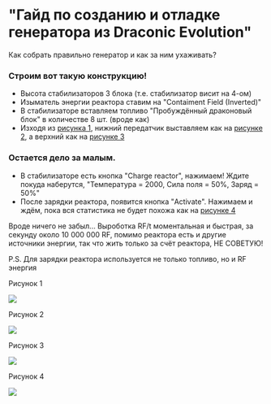 # "Гайд по созданию и отладке генератора из Draconic Evolution"

Как собрать правильно генератор и как за ним ухаживать?

### Строим вот такую конструкцию!
- Высота стабилизаторов 3 блока (т.е. стабилизатор висит на 4-ом)
- Изыматель энергии реактора ставим на "Contaiment Field (Inverted)"
- В стабилизаторе вставляем топливо "Пробуждённый драконовый блок" в количестве 8 шт. (вроде как)
- Изходя из [рисунка 1](#reactor), нижний передатчик выставляем как на [рисунке 2](#lower_controller), а верхний как на [рисунке 3](#upper_controller)

### Остается дело за малым.
- В стабилизаторе есть кнопка "Charge reactor", нажимаем! Ждите покуда наберутся, "Температура = 2000, Сила поля = 50%, Заряд = 50%" 
- После зарядки реактора, появится кнопка "Activate". Нажимаем и ждём, пока вся статистика не будет похожа как на [рисунке 4](#statistics)

Вроде ничего не забыл... Выроботка RF/t моментальная и быстрая, за секунду около 10 000 000 RF, помимо реактора есть и другие источники энергии, так что жить только за счёт реактора, НЕ СОВЕТУЮ!

P.S. Для зарядки реактора используется не только топливо, но и RF энергия

<a id="reactor">Рисунок 1</a>

![](./images/reactor.jpg)

<a id="lower_controller">Рисунок 2</a>

![](./images/lower.png)

<a id="upper_controller">Рисунок 3</a>

![](./images/upper.png)

<a id="statistics">Рисунок 4</a>

![](./images/stats.png)